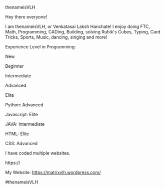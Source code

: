 thenameisVLH

Hey there everyone!

I am thenameisVLH, or Venkatasai Laksh Hanchate! I enjoy doing FTC, Math, Programming, CADing, Building, solving Rubik's Cubes, Typing, Card Tricks, Sports, Music, dancing, singing and more!

Experience Level in Programming:

New

Beginner

Intermediate

Advanced

Elite


Python: Advanced 

Javascript: Elite

JAVA: Intermediate

HTML: Elite

CSS: Advanced

I have coded multiple websites.

https://

My Website: https://matrixvlh.wordpress.com/


#thenameisVLH

